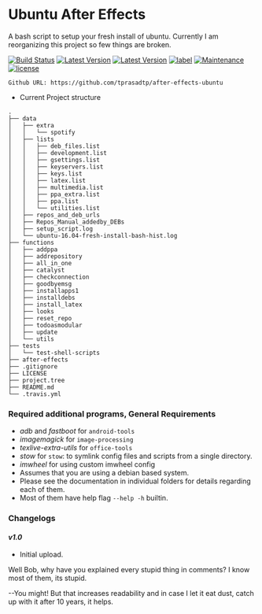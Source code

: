 # Ubuntu After Effects

A bash script to setup your fresh install of ubuntu.
Currently I am reorganizing this project so few things are broken.

[![Build Status](https://travis-ci.org/tprasadtp/after-effects-ubuntu.svg?branch=master)](https://travis-ci.org/tprasadtp/after-effects-ubuntu)
[![Latest Version](https://img.shields.io/github/release/tprasadtp/after-effects-ubuntu/all.svg?label=Latest)](https://github.com/tprasadtp/after-effects-ubuntu/releases)
[![Latest Version](https://img.shields.io/github/release/tprasadtp/after-effects-ubuntu.svg?label=Stable)](https://github.com/tprasadtp/after-effects-ubuntu/releases)
[![label](https://img.shields.io/github/issues-raw/badges/shields/website.svg)](https://github.com/tprasadtp/after-effects-ubuntu/issues)
[![Maintenance](https://img.shields.io/maintenance/yes/2017.svg)](https://github.com/tprasadtp/after-effects-ubuntu/commits/master)
[![license](https://img.shields.io/github/license/tprasadtp/after-effects-ubuntu.svg)](https://github.com/tprasadtp/after-effects-ubuntu)

` Github URL: https://github.com/tprasadtp/after-effects-ubuntu `

* Current Project structure
```
.
├── data
│   ├── extra
│   │   └── spotify
│   ├── lists
│   │   ├── deb_files.list
│   │   ├── development.list
│   │   ├── gsettings.list
│   │   ├── keyservers.list
│   │   ├── keys.list
│   │   ├── latex.list
│   │   ├── multimedia.list
│   │   ├── ppa_extra.list
│   │   ├── ppa.list
│   │   └── utilities.list
│   ├── repos_and_deb_urls
│   ├── Repos_Manual_addedby_DEBs
│   ├── setup_script.log
│   └── ubuntu-16.04-fresh-install-bash-hist.log
├── functions
│   ├── addppa
│   ├── addrepository
│   ├── all_in_one
│   ├── catalyst
│   ├── checkconnection
│   ├── goodbyemsg
│   ├── installapps1
│   ├── installdebs
│   ├── install_latex
│   ├── looks
│   ├── reset_repo
│   ├── todoasmodular
│   ├── update
│   └── utils
├── tests
│   └── test-shell-scripts
├── after-effects
├── .gitignore
├── LICENSE
├── project.tree
├── README.md
└── .travis.yml
```



### Required additional programs, General  Requirements
- _adb_ and _fastboot_ for `android-tools`
- _imagemagick_ for `image-processing`
- _texlive-extra-utils_ for `office-tools`
- _stow_ for `stow`: to symlink config files and scripts from a single directory.
- _imwheel_ for using custom imwheel config
- Assumes that you are using a debian based system.
- Please see the documentation in individual folders for details regarding each of them.
- Most of them have help flag `--help -h` builtin.

### Changelogs


#### _v1.0_
* Initial upload.

Well Bob, why have you explained every stupid thing in comments? I know most of them, its stupid.

--You might! But that increases readability and in case I let it eat dust, catch up with it after 10 years, it helps.
